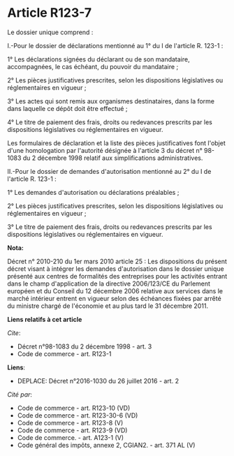 # Article R123-7

Le dossier unique comprend : 

I.-Pour le dossier de déclarations mentionné au 1° du I de l'article R. 123-1 : 

1° Les déclarations signées du déclarant ou de son mandataire, accompagnées, le cas échéant, du pouvoir du mandataire ; 

2° Les pièces justificatives prescrites, selon les dispositions législatives ou réglementaires en vigueur ; 

3° Les actes qui sont remis aux organismes destinataires, dans la forme dans laquelle ce dépôt doit être effectué ; 

4° Le titre de paiement des frais, droits ou redevances prescrits par les dispositions législatives ou réglementaires en
vigueur. 

Les formulaires de déclaration et la liste des pièces justificatives font l'objet d'une homologation par l'autorité désignée
à l'article 3 du décret n° 98-1083 du 2 décembre 1998 relatif aux simplifications administratives. 

II.-Pour le dossier de demandes d'autorisation mentionné au 2° du I de l'article R. 123-1 : 

1° Les demandes d'autorisation ou déclarations préalables ; 

2° Les pièces justificatives prescrites, selon les dispositions législatives ou réglementaires en vigueur ; 

3° Le titre de paiement des frais, droits ou redevances prescrits par les dispositions législatives ou réglementaires en
vigueur.

**Nota:**

Décret n° 2010-210 du 1er mars 2010 article 25 : Les dispositions du présent décret visant à intégrer les demandes
d'autorisation dans le dossier unique présenté aux centres de formalités des entreprises pour les activités entrant dans le
champ d'application de la directive 2006/123/CE du Parlement européen et du Conseil du 12 décembre 2006 relative aux services
dans le marché intérieur entrent en vigueur selon des échéances fixées par arrêté du ministre chargé de l'économie et au plus
tard le 31 décembre 2011.

**Liens relatifs à cet article**

_Cite_:

  - Décret n°98-1083 du 2 décembre 1998 - art. 3
  - Code de commerce - art. R123-1

**Liens**:

  - DEPLACE: Décret n°2016-1030 du 26 juillet 2016 - art. 2

_Cité par_:

  - Code de commerce - art. R123-10 (VD)
  - Code de commerce - art. R123-30-6 (VD)
  - Code de commerce - art. R123-8 (V)
  - Code de commerce - art. R123-9 (VD)
  - Code de commerce. - art. A123-1 (V)
  - Code général des impôts, annexe 2, CGIAN2. - art. 371 AL (V)
